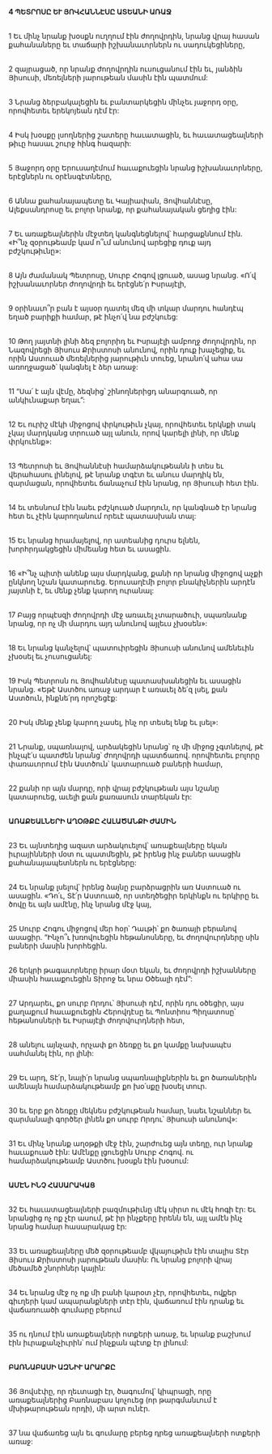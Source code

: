 **4 ՊԵՏՐՈՍԸ ԵՒ ՅՈՎՀԱՆՆԷՍԸ ԱՏԵԱՆԻ ԱՌԱՋ**

\
 1 Եւ մինչ նրանք խօսքն ուղղում էին ժողովրդին, նրանց վրայ հասան քահանաները եւ տաճարի իշխանաւորներն ու սադուկեցիները,

\
 2 զայրացած, որ նրանք ժողովրդին ուսուցանում էին եւ, յանձին Յիսուսի, մեռելների յարութեան մասին էին պատմում:

\
 3 Նրանց ձերբակալեցին եւ բանտարկեցին մինչեւ յաջորդ օրը, որովհետեւ երեկոյեան դէմ էր:

\
 4 Իսկ խօսքը լսողներից շատերը հաւատացին, եւ հաւատացեալների թիւը հասաւ շուրջ հինգ հազարի:

\
5 Յաջորդ օրը Երուսաղէմում հաւաքուեցին նրանց իշխանաւորները, երէցներն ու օրէնսգէտները,

\
6 Աննա քահանայապետը եւ Կայիափան, Յովհաննէսը, Ալեքսանդրոսը եւ բոլոր նրանք, որ քահանայական ցեղից էին:

\
7 Եւ առաքեալներին մէջտեղ կանգնեցնելով՝ հարցաքննում էին. «Ի՞նչ զօրութեամբ կամ ո՞ւմ անունով արեցիք դուք այդ բժշկութիւնը»:

\
8 Այն ժամանակ Պետրոսը, Սուրբ Հոգով լցուած, ասաց նրանց. «Ո՛վ իշխանաւորներ ժողովրդի եւ երէցնե՛ր Իսրայէլի,

\
9 օրինաւո՞ր բան է այսօր դատել մեզ մի տկար մարդու հանդէպ եղած բարիքի համար, թէ ինչո՛վ նա բժշկուեց:

\
10 Թող յայտնի լինի ձեզ բոլորիդ եւ Իսրայէլի ամբողջ ժողովրդին, որ Նազովրեցի Յիսուս Քրիստոսի անունով, որին դուք խաչեցիք, եւ որին Աստուած մեռելներից յարութիւն տուեց, նրանո՛վ ահա սա առողջացած՝ կանգնել է ձեր առաջ:

\
11 “Սա՛ է այն վէմը, ձեզնից՝ շինողներիցդ անարգուած,
որ անկիւնաքար եղաւ”:

\
12 Եւ ուրիշ մէկի միջոցով փրկութիւն չկայ, որովհետեւ երկնքի տակ չկայ մարդկանց տրուած այլ անուն, որով կարելի լինի, որ մենք փրկուենք»:

\
13 Պետրոսի եւ Յովհաննէսի համարձակութեանն ի տես եւ վերահասու լինելով, թէ նրանք տգէտ եւ անուս մարդիկ են, զարմացան, որովհետեւ ճանաչում էին նրանց, որ Յիսուսի հետ էին.

\
14 եւ տեսնում էին նաեւ բժշկուած մարդուն, որ կանգնած էր նրանց հետ եւ չէին կարողանում որեւէ պատասխան տալ:

\
15 Եւ նրանց հրամայելով, որ ատեանից դուրս ելնեն, խորհրդակցեցին միմեանց հետ եւ ասացին.

\
16 «Ի՞նչ պիտի անենք այս մարդկանց, քանի որ նրանց միջոցով աչքի ընկնող նշան կատարուեց. Երուսաղէմի բոլոր բնակիչներին արդէն յայտնի է, եւ մենք չենք կարող ուրանալ:

\
17 Բայց որպէսզի ժողովրդի մէջ առաւել չտարածուի, սպառնանք նրանց, որ ոչ մի մարդու այդ անունով այլեւս չխօսեն»:

\
18 Եւ նրանց կանչելով՝ պատուիրեցին Յիսուսի անունով ամենեւին չխօսել եւ չուսուցանել:

\
19 Իսկ Պետրոսն ու Յովհաննէսը պատասխանեցին եւ ասացին նրանց. «Եթէ Աստծու առաջ արդար է առաւել ձե՛զ լսել, քան Աստծուն, ինքնե՛րդ որոշեցէք:

\
20 Իսկ մենք չենք կարող չասել, ինչ որ տեսել ենք եւ լսել»:

\
21 Նրանք, սպառնալով, արձակեցին նրանց՝ ոչ մի միջոց չգտնելով, թէ ինչպէ՛ս պատժեն նրանց՝ ժողովրդի պատճառով. որովհետեւ բոլորը փառաւորում էին Աստծուն՝ կատարուած բաների համար,

\
22 քանի որ այն մարդը, որի վրայ բժշկութեան այս նշանը կատարուեց, աւելի քան քառասուն տարեկան էր:

\
**ԱՌԱՔԵԱԼՆԵՐԻ ԱՂՕԹՔԸ ՀԱԼԱԾԱՆՔԻ ԺԱՄԻՆ**

\
23 Եւ այնտեղից ազատ արձակուելով՝ առաքեալները եկան իւրայինների մօտ ու պատմեցին, թէ իրենց ինչ բաներ ասացին քահանայապետներն ու երէցները:

\
24 Եւ նրանք լսելով՝ իրենց ձայնը բարձրացրին առ Աստուած ու ասացին. «Դո՛ւ, Տէ՛ր Աստուած, որ ստեղծեցիր երկինքն ու երկիրը եւ ծովը եւ այն ամէնը, ինչ նրանց մէջ կայ,

\
25 Սուրբ Հոգու միջոցով մեր հօր՝ Դաւթի՝ քո ծառայի բերանով ասացիր.
“Ինչո՞ւ խռովուեցին հեթանոսները,
եւ ժողովուրդները սին բաների մասին խորհեցին.

\
26 երկրի թագաւորները իրար մօտ եկան,
եւ ժողովրդի իշխանները միասին հաւաքուեցին
Տիրոջ եւ նրա Օծեալի դէմ”:

\
27 Արդարեւ, քո սուրբ Որդու՝ Յիսուսի դէմ, որին դու օծեցիր, այս քաղաքում հաւաքուեցին Հերովդէսը եւ Պոնտիոս Պիղատոսը՝ հեթանոսների եւ Իսրայէլի ժողովուրդների հետ,

\
28 անելու այնչափ, որչափ քո ձեռքը եւ քո կամքը նախապէս սահմանել էին, որ լինի:

\
29 Եւ արդ, Տէ՛ր, նայի՛ր նրանց սպառնալիքներին եւ քո ծառաներին ամենայն համարձակութեամբ քո խօ՛սքը խօսել տուր.

\
30 եւ երբ քո ձեռքը մեկնես բժշկութեան համար, նաեւ նշաններ եւ զարմանալի գործեր լինեն քո սուրբ Որդու՝ Յիսուսի անունով»:

\
31 Եւ մինչ նրանք աղօթքի մէջ էին, շարժուեց այն տեղը, ուր նրանք հաւաքուած էին: Ամէնքը լցուեցին Սուրբ Հոգով. ու համարձակութեամբ Աստծու խօսքն էին խօսում:

\
**ԱՄԷՆ ԻՆՉ ՀԱՍԱՐԱԿԱՑ**

\
32 Եւ հաւատացեալների բազմութիւնը մէկ սիրտ ու մէկ հոգի էր: Եւ նրանցից ոչ ոք չէր ասում, թէ իր ինչքերը իրենն են, այլ ամէն ինչ նրանց համար հասարակաց էր:

\
33 Եւ առաքեալները մեծ զօրութեամբ վկայութիւն էին տալիս Տէր Յիսուս Քրիստոսի յարութեան մասին: Ու նրանց բոլորի վրայ մեծամեծ շնորհներ կային:

\
34 Եւ նրանց մէջ ոչ ոք մի բանի կարօտ չէր, որովհետեւ, ովքեր գիւղերի կամ ապարանքների տէր էին, վաճառում էին դրանք եւ վաճառուածի գումարը բերում

\
35 ու դնում էին առաքեալների ոտքերի առաջ, եւ նրանք բաշխում էին իւրաքանչիւրին՝ ում ինչքան պէտք էր լինում:

\
**ԲԱՌՆԱԲԱՍԻ ԱԶՆԻՒ ԱՐԱՐՔԸ**

\
36 Յովսէփը, որ ղեւտացի էր, ծագումով՝ կիպրացի, որը առաքեալներից Բառնաբաս կոչուեց (որ թարգմանւում է մխիթարութեան որդի), մի արտ ունէր.

\
37 նա վաճառեց այն եւ գումարը բերեց դրեց առաքեալների ոտքերի առաջ:
